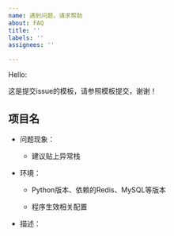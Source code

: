 ```yaml
---
name: 遇到问题，请求帮助
about: FAQ
title: ''
labels: ''
assignees: ''

---
```


Hello:

这是提交issue的模板，请参照模板提交，谢谢！


## 项目名

- 问题现象：

    - 建议贴上异常栈

- 环境：

    - Python版本、依赖的Redis、MySQL等版本

    - 程序生效相关配置

- 描述：
